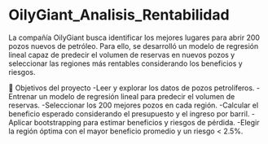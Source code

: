 # OilyGiant_Analisis_Rentabilidad
La compañía OilyGiant busca identificar los mejores lugares para abrir 200 pozos nuevos de petróleo. Para ello, se desarrolló un modelo de regresión lineal capaz de predecir el volumen de reservas en nuevos pozos y seleccionar las regiones más rentables considerando los beneficios y riesgos.

🎯 Objetivos del proyecto
    -Leer y explorar los datos de pozos petrolíferos.
    -Entrenar un modelo de regresión lineal para predecir el volumen de reservas.
    -Seleccionar los 200 mejores pozos en cada región.
    -Calcular el beneficio esperado considerando el presupuesto y el ingreso por barril.
    -Aplicar bootstrapping para estimar beneficios y riesgos de pérdida.
    -Elegir la región óptima con el mayor beneficio promedio y un riesgo < 2.5%.
